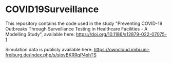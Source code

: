 # COVID19Surveillance

This repository contains the code used in the study "Preventing COVID-19 Outbreaks Through Surveillance Testing in Healthcare Facilities - A Modelling Study", available here:
https://doi.org/10.1186/s12879-022-07075-1

Simulation data is publicly available here: https://owncloud.imbi.uni-freiburg.de/index.php/s/slpvBKRRqP4xhTS

